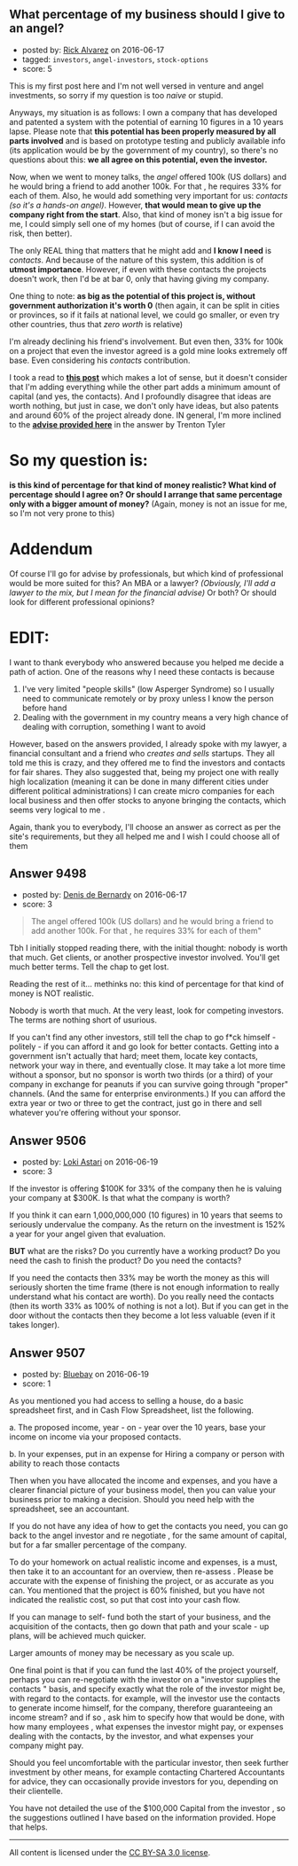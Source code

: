 ## What percentage of my business should I give to an angel?

- posted by: [Rick Alvarez](https://stackexchange.com/users/4925403/rick-alvarez) on 2016-06-17
- tagged: `investors`, `angel-investors`, `stock-options`
- score: 5

<p>This is my first post here and I'm not well versed in venture and angel investments, so sorry if my question is too <em>naive</em> or stupid.</p>

<p>Anyways, my situation is as follows: I own a company that has developed and patented a system with the potential of earning 10 figures in a 10 years lapse. Please note that <strong>this potential has been properly measured by all parts involved</strong> and is based on prototype testing and publicly available info (its application would be by the government of my country), so there's no questions about this: <strong>we all agree on this potential, even the investor.</strong></p>

<p>Now, when we went to money talks, the <em>angel</em> offered 100k (US dollars) and he would bring a friend to add another 100k. For that , he requires 33% for each of them. Also, he would add something very important for us: <em>contacts (so it's a hands-on angel)</em>. However, <strong>that would mean to give up the company right from the start</strong>. Also, that kind of money isn't a big issue for me, I could simply sell one of my homes (but of course, if I can avoid the risk, then better).</p>

<p>The only REAL thing that matters that he might add and <strong>I know I need</strong> is <em>contacts</em>. And because of the nature of this system, this addition is of <strong>utmost importance</strong>. However, if even with these contacts the projects doesn't work, then I'd be at bar 0, only that having giving my company.</p>

<p>One thing to note: <strong>as big as the potential of this project is, without government authorization it's worth 0</strong> (then again, it can be split in cities or provinces, so if it fails at national level, we could go smaller, or even try other countries, thus that <em>zero worth</em> is relative)</p>

<p>I'm already declining his friend's involvement. But even then, 33% for 100k on a project that even the investor agreed is a gold mine looks extremely off base. Even considering his <em>contacts</em> contribution. </p>

<p>I took a read to <a href="https://money.stackexchange.com/questions/26337/what-to-ask-for-on-a-business-partnership"><strong>this post</strong></a> which makes a lot of sense, but it doesn't consider that I'm adding everything while the other part adds a minimum amount of capital (and yes, the contacts). And I profoundly disagree that ideas are worth nothing, but just in case, we don't only have ideas, but also patents and around 60% of the project already done. IN general, I'm more inclined to the <a href="https://startups.stackexchange.com/questions/6215/what-should-i-offer-to-someone-who-wants-to-invest-into-my-business"><strong>advise provided here</strong></a> in the answer by Trenton Tyler</p>

<h1>So my question is:</h1>

<p><strong>is this kind of percentage for that kind of money realistic? What kind of percentage should I agree on? Or should I arrange that same percentage only with a bigger amount of money?</strong> (Again, money is not an issue for me, so I'm not very prone to this)</p>

<h1>Addendum</h1>

<p>Of course I'll go for advise by professionals, but which kind of professional would be more suited for this? An MBA or a lawyer? <em>(Obviously, I'll add a lawyer to the mix, but I mean for the financial advise)</em> Or both? Or should look for different professional opinions?</p>

<h1>EDIT:</h1>

<p>I want to thank everybody who answered because you helped me decide a path of action. One of the reasons why I need these contacts is because </p>

<ol>
<li>I've very limited "people skills" (low Asperger Syndrome) so I usually need to communicate remotely or by proxy unless I know the person before hand</li>
<li>Dealing with the government in my country means a very high chance of dealing with corruption, something I want to avoid</li>
</ol>

<p>However, based on the answers provided, I already spoke with my lawyer, a financial consultant and a friend who <em>creates and sells</em> startups. They all told me this is crazy, and they offered me to find the investors and contacts for fair shares. They also suggested that, being my project one with really high localization (meaning it can be done in many different cities under different political administrations) I can create micro companies for each local business and then offer stocks to anyone bringing the contacts, which seems very logical to me .</p>

<p>Again, thank you to everybody, I'll choose an answer as correct as per the site's requirements, but they all helped me and I wish I could choose all of them</p>



## Answer 9498

- posted by: [Denis de Bernardy](https://stackexchange.com/users/182468/denis-de-bernardy) on 2016-06-17
- score: 3

<blockquote>
  <p>The angel offered 100k (US dollars) and he would bring a friend to add another 100k. For that , he requires 33% for each of them"</p>
</blockquote>

<p>Tbh I initially stopped reading there, with the initial thought: nobody is worth that much. Get clients, or another prospective investor involved. You'll get much better terms. Tell the chap to get lost.</p>

<p>Reading the rest of it... methinks no: this kind of percentage for that kind of money is NOT realistic.</p>

<p>Nobody is worth that much. At the very least, look for competing investors. The terms are nothing short of usurious.</p>

<p>If you can't find any other investors, still tell the chap to go f*ck himself - politely - if you can afford it and go look for better contacts. Getting into a government isn't actually that hard; meet them, locate key contacts, network your way in there, and eventually close. It may take a lot more time without a sponsor, but no sponsor is worth two thirds (or a third) of your company in exchange for peanuts if you can survive going through "proper" channels. (And the same for enterprise environments.) If you can afford the extra year or two or three to get the contract, just go in there and sell whatever you're offering without your sponsor.</p>



## Answer 9506

- posted by: [Loki Astari](https://stackexchange.com/users/7972/loki-astari) on 2016-06-19
- score: 3

<p>If the investor is offering $100K for 33% of the company then he is valuing your company at $300K. Is that what the company is worth?</p>

<p>If you think it can earn 1,000,000,000 (10 figures) in 10 years that seems to seriously undervalue the company. As the return on the investment is 152% a year for your angel given that evaluation.</p>

<p><strong>BUT</strong> what are the risks? Do you currently have a working product? Do you need the cash to finish the product? Do you need the contacts? </p>

<p>If you need the contacts then 33% may be worth the money as this will seriously shorten the time frame (there is not enough information to really understand what his contact are worth). Do you really need the contacts (then its worth 33% as 100% of nothing is not a lot). But if you can get in the door without the contacts then they become a lot less valuable (even if it takes longer).</p>



## Answer 9507

- posted by: [Bluebay](https://stackexchange.com/users/7562754/bluebay) on 2016-06-19
- score: 1

<p>As you mentioned you had access to selling a house, do a basic spreadsheet first, and in Cash Flow Spreadsheet,  list the following. </p>

<p>a. The proposed income,  year - on - year over the 10 years, base your income on income via your proposed contacts. </p>

<p>b. In your expenses, put in an expense for Hiring a company or person with ability to reach those contacts</p>

<p>Then when you have allocated the income and expenses, and you have a clearer financial picture of your business model, then you can value your business prior to making a decision.  Should you need help with the spreadsheet, see an accountant.</p>

<p>If you do not have any idea of how to get the contacts you need, you can go back to the angel investor and re negotiate ,  for the same amount of capital, but for a far smaller percentage of the company. </p>

<p>To do your homework on actual realistic income and expenses, is a must, then take it to an accountant for an overview, then re-assess . Please be accurate with the expense of finishing the project, or as accurate as you can. You mentioned that the project is 60% finished, but you have not indicated the realistic cost, so put that cost into your cash flow. </p>

<p>If you can manage to self- fund both the start of your business, and the acquisition of the contacts, then go down that path and your scale - up plans, will be achieved much quicker.    </p>

<p>Larger amounts of money may be necessary as you scale up. </p>

<p>One final point is that if you can fund the last 40% of the project yourself, perhaps you can re-negotiate with the investor on a "investor supplies the contacts " basis, and specify exactly what the role of the investor might be, with regard to the contacts. for example, will the investor use the contacts to generate income himself, for the company, therefore guaranteeing an income stream?  and if so , ask him to specify how that would be done, with how many employees , what expenses the investor might pay,  or expenses dealing with the contacts, by the investor, and what expenses your company might pay.   </p>

<p>Should you feel uncomfortable with the particular investor, then seek further investment  by other means, for example contacting Chartered Accountants for advice, they can occasionally provide investors for you, depending on their clientelle.</p>

<p>You have not detailed the use of the $100,000 Capital from the investor , so the suggestions outlined I have based on the information provided.  Hope that helps. </p>




---

All content is licensed under the [CC BY-SA 3.0 license](https://creativecommons.org/licenses/by-sa/3.0/).
